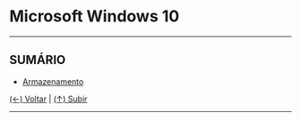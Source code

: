 # Microsoft Windows 10

---

## SUMÁRIO

- [Armazenamento](https://github.com/systemboys/GTi_Laboratory/tree/main/Microsoft%20Windows/Microsoft%20Windows%2010/Armazenamento#react-codes--armazenamento "Armazenamento")

[(&larr;) Voltar](https://github.com/systemboys/GTi_Laboratory/tree/main/Microsoft%20Windows#assuntos-windows "Voltar ao Sumário") | 
[(&uarr;) Subir](#microsoft-windows-10 "Subir para o topo")

---
